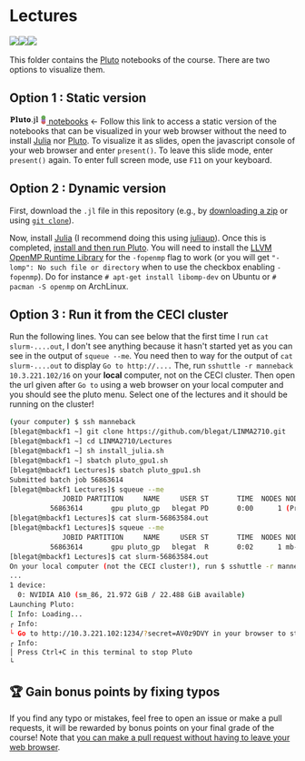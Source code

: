 # Lectures

[<img src="https://plutojl.org/assets/favicon.svg" height="20"/>![](https://img.shields.io/badge/Notebooks-View-blue.svg)<img src="https://plutojl.org/assets/favicon.svg" height="20"/>](https://blegat.github.io/LINMA2710/)

This folder contains the [Pluto](https://plutojl.org/) notebooks of the course. There are two options to visualize them.

## Option 1 : Static version

[<img src="https://raw.githubusercontent.com/fonsp/Pluto.jl/dd0ead4caa2d29a3a2cfa1196d31e3114782d363/frontend/img/logo_white_contour.svg" height="16"/> notebooks](https://blegat.github.io/LINMA2710/) ← Follow this link to access a static version of the notebooks that can be visualized in your web browser without the need to install [Julia](https://julialang.org/) nor [Pluto](https://plutojl.org/).
To visualize it as slides, open the javascript console of your web browser and enter `present()`. To leave this slide mode, enter `present()` again.
To enter full screen mode, use `F11` on your keyboard.

## Option 2 : Dynamic version

First, download the `.jl` file in this repository (e.g., by [downloading a zip](https://docs.github.com/en/get-started/start-your-journey/downloading-files-from-github) or using [`git clone`](https://docs.github.com/en/repositories/creating-and-managing-repositories/cloning-a-repository)).

Now, install [Julia](https://julialang.org/) (I recommend doing this using [juliaup](https://julialang.org/downloads/#juliaup_-_julia_version_manager)).
Once this is completed, [install and then run Pluto](https://plutojl.org/#install).
You will need to install the [LLVM OpenMP Runtime Library](https://openmp.llvm.org/) for the `-fopenmp` flag to work (or you will get `"-lomp": No such file or directory` when to use the checkbox enabling `-fopenmp`). Do for instance `# apt-get install libomp-dev` on Ubuntu or `# pacman -S openmp` on ArchLinux.

## Option 3 : Run it from the CECI cluster

Run the following lines.
You can see below that the first time I run `cat slurm-....out`, I don't see anything because it hasn't started yet as you can see in the output of `squeue --me`.
You need then to way for the output of `cat slurm-....out` to display `Go to http://....`
The, run `sshuttle -r manneback 10.3.221.102/16` on your **local** computer, not on the CECI cluster.
Then open the url given after `Go to` using a web browser on your local computer and you should see the pluto menu. Select one of the lectures and it should be running on the cluster!
```sh
(your computer) $ ssh manneback
[blegat@mbackf1 ~] git clone https://github.com/blegat/LINMA2710.git
[blegat@mbackf1 ~] cd LINMA2710/Lectures
[blegat@mbackf1 ~] sh install_julia.sh
[blegat@mbackf1 ~] sbatch pluto_gpu1.sh
[blegat@mbackf1 Lectures]$ sbatch pluto_gpu1.sh
Submitted batch job 56863614
[blegat@mbackf1 Lectures]$ squeue --me
             JOBID PARTITION     NAME     USER ST       TIME  NODES NODELIST(REASON)
          56863614       gpu pluto_gp   blegat PD       0:00      1 (Priority)
[blegat@mbackf1 Lectures]$ cat slurm-56863584.out
[blegat@mbackf1 Lectures]$ squeue --me
             JOBID PARTITION     NAME     USER ST       TIME  NODES NODELIST(REASON)
          56863614       gpu pluto_gp   blegat  R       0:02      1 mb-icg102
[blegat@mbackf1 Lectures]$ cat slurm-56863584.out
On your local computer (not the CECI cluster!), run $ sshuttle -r manneback 10.3.221.102/16
...
1 device:
  0: NVIDIA A10 (sm_86, 21.972 GiB / 22.488 GiB available)
Launching Pluto:
[ Info: Loading...
┌ Info:
└ Go to http://10.3.221.102:1234/?secret=AV0z9DVY in your browser to start writing ~ have fun!
┌ Info:
│ Press Ctrl+C in this terminal to stop Pluto
└
```


## 🏆 Gain bonus points by fixing typos

If you find any typo or mistakes, feel free to open an issue or make a pull requests, it will be rewarded by bonus points on your final grade of the course! Note that [you can make a pull request without having to leave your web browser](https://docs.github.com/en/repositories/working-with-files/managing-files/editing-files).
